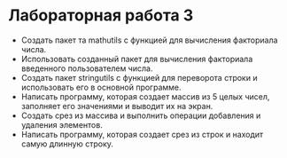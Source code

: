 # Лабораторная работа 3

- Создать пакет та mathutils с функцией для вычисления факториала числа.
- Использовать созданный пакет для вычисления факториала введенного пользователем числа.
- Создать пакет stringutils с функцией для переворота строки и использовать его в основной программе.
- Написать программу, которая создает массив из 5 целых чисел, заполняет его значениями и выводит их на экран.
- Создать срез из массива и выполнить операции добавления и удаления элементов.
- Написать программу, которая создает срез из строк и находит самую длинную строку.